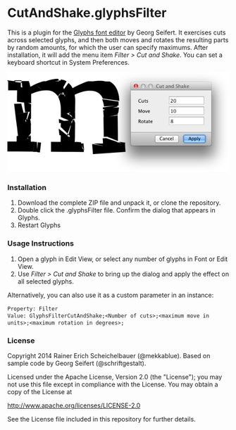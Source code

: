 # CutAndShake.glyphsFilter

This is a plugin for the [Glyphs font editor](http://glyphsapp.com/) by Georg Seifert.
It exercises cuts across selected glyphs, and then both moves and rotates the resulting parts by random amounts, for which the user can specify maximums. After installation, it will add the menu item *Filter > Cut and Shake*. You can set a keyboard shortcut in System Preferences.

![Cutting and shaking a lowercase m.](CutAndShake.png "Cut and Shake")

### Installation

1. Download the complete ZIP file and unpack it, or clone the repository.
2. Double click the .glyphsFilter file. Confirm the dialog that appears in Glyphs.
3. Restart Glyphs

### Usage Instructions

1. Open a glyph in Edit View, or select any number of glyphs in Font or Edit View.
2. Use *Filter > Cut and Shake* to bring up the dialog and apply the effect on all selected glyphs.

Alternatively, you can also use it as a custom parameter in an instance:

	Property: Filter
	Value: GlyphsFilterCutAndShake;<Number of cuts>;<maximum move in units>;<maximum rotation in degrees>;

### License

Copyright 2014 Rainer Erich Scheichelbauer (@mekkablue).
Based on sample code by Georg Seifert (@schriftgestalt).

Licensed under the Apache License, Version 2.0 (the "License");
you may not use this file except in compliance with the License.
You may obtain a copy of the License at

http://www.apache.org/licenses/LICENSE-2.0

See the License file included in this repository for further details.

